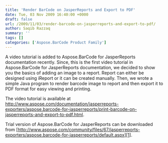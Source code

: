 ```yaml
---
title: 'Render BarCode on JasperReports and Export to PDF'
date: Tue, 03 Nov 2009 16:40:00 +0000
draft: false
url: /2009/11/03/render-barcode-on-jasperreports-and-export-to-pdf/
author: Saqib Razzaq
summary: ''
tags: []
categories: ['Aspose.BarCode Product Family']
---
```


A video tutorial is added to Aspose.BarCode for JasperReports documentation recently. Since, this is the first video tutorial in Aspose.BarCode for JasperReports documentation, we decided to show you the basics of adding an image to a report. Report can either be designed using iReport or it can be created manually. Then, we wrote a simple Java program to render barcode image to report and then export it to PDF format for easy viewing and printing.

The video tutorial is available at http://www.aspose.com/documentation/jasperreports-exporters/aspose.barcode-for-jasperreports/print-barcode-on-jasperreports-and-export-to-pdf.html.

Trial version of Aspose.BarCode for JasperReports can be downloaded from [http://www.aspose.com/community/files/67/jasperreports-exporters/aspose.barcode-for-jasperreports/default.aspx][1].




[1]: http://www.aspose.com/community/files/67/jasperreports-exporters/aspose.barcode-for-jasperreports/default.aspx




